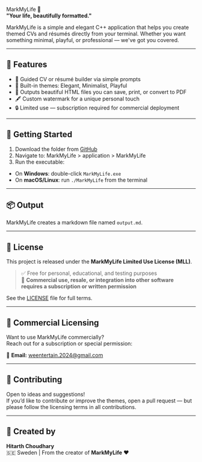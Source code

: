   MarkMyLife 📝  
**"Your life, beautifully formatted."**

MarkMyLife is a simple and elegant C++ application that helps you create themed CVs and résumés directly from your terminal. Whether you want something minimal, playful, or professional — we've got you covered.

---

## 🌟 Features

- 🧠 Guided CV or résumé builder via simple prompts  
- 🎨 Built-in themes: Elegant, Minimalist, Playful  
- 📄 Outputs beautiful HTML files you can save, print, or convert to PDF  
- 🖋️ Custom watermark for a unique personal touch  
- 🔒 Limited use — subscription required for commercial deployment

---

## 🚀 Getting Started

1. Download the folder from [GitHub](https://github.com/yourusername/MarkMyLife)  
2. Navigate to: MarkMyLife > application > MarkMyLife
3. Run the executable:
- On **Windows**: double-click `MarkMyLife.exe`
- On **macOS/Linux**: run `./MarkMyLife` from the terminal

---

## 📦 Output

MarkMyLife creates a markdown file named `output.md`.  

---

## 📜 License

This project is released under the **MarkMyLife Limited Use License (MLL)**.

> ✅ Free for personal, educational, and testing purposes  
> 🚫 **Commercial use, resale, or integration into other software requires a subscription or written permission**

See the [LICENSE](./LICENSE) file for full terms.

---

## 💼 Commercial Licensing

Want to use MarkMyLife commercially?  
Reach out for a subscription or special permission:

📧 **Email:** weentertain.2024@gmail.com

---

## 🤝 Contributing

Open to ideas and suggestions!  
If you’d like to contribute or improve the themes, open a pull request — but please follow the licensing terms in all contributions.

---

## 🧊 Created by

**Hitarth Choudhary**  
🇸🇪 Sweden | From the creator of **MarkMyLife** ❤️

